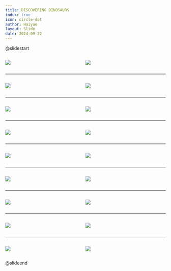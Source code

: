 ```yaml
---
title: DISCOVERING DINOSAURS
index: true
icon: circle-dot
author: Haiyue
layout: Slide
date: 2024-09-22
---
```

 
@slidestart

<div style="display:flex">
<div style="flex:1">

![](https://raw.githubusercontent.com/yclord/reading/refs/heads/master/english/Level-L/DISCOVERING%20DINOSAURS/001.webp)
</div>
<div style="flex:1">

![](https://raw.githubusercontent.com/yclord/reading/refs/heads/master/english/Level-L/DISCOVERING%20DINOSAURS/002.webp)
</div>
</div>

---

<div style="display:flex">
<div style="flex:1">

![](https://raw.githubusercontent.com/yclord/reading/refs/heads/master/english/Level-L/DISCOVERING%20DINOSAURS/003.webp)
</div>
<div style="flex:1">

![](https://raw.githubusercontent.com/yclord/reading/refs/heads/master/english/Level-L/DISCOVERING%20DINOSAURS/004.webp)
</div>
</div>

---

<div style="display:flex">
<div style="flex:1">

![](https://raw.githubusercontent.com/yclord/reading/refs/heads/master/english/Level-L/DISCOVERING%20DINOSAURS/005.webp)
</div>
<div style="flex:1">

![](https://raw.githubusercontent.com/yclord/reading/refs/heads/master/english/Level-L/DISCOVERING%20DINOSAURS/006.webp)
</div>
</div>

---

<div style="display:flex">
<div style="flex:1">

![](https://raw.githubusercontent.com/yclord/reading/refs/heads/master/english/Level-L/DISCOVERING%20DINOSAURS/007.webp)
</div>
<div style="flex:1">

![](https://raw.githubusercontent.com/yclord/reading/refs/heads/master/english/Level-L/DISCOVERING%20DINOSAURS/008.webp)
</div>
</div>

---

<div style="display:flex">
<div style="flex:1">

![](https://raw.githubusercontent.com/yclord/reading/refs/heads/master/english/Level-L/DISCOVERING%20DINOSAURS/009.webp)
</div>
<div style="flex:1">

![](https://raw.githubusercontent.com/yclord/reading/refs/heads/master/english/Level-L/DISCOVERING%20DINOSAURS/010.webp)
</div>
</div>

---

<div style="display:flex">
<div style="flex:1">

![](https://raw.githubusercontent.com/yclord/reading/refs/heads/master/english/Level-L/DISCOVERING%20DINOSAURS/011.webp)
</div>
<div style="flex:1">

![](https://raw.githubusercontent.com/yclord/reading/refs/heads/master/english/Level-L/DISCOVERING%20DINOSAURS/012.webp)
</div>
</div>

---

<div style="display:flex">
<div style="flex:1">

![](https://raw.githubusercontent.com/yclord/reading/refs/heads/master/english/Level-L/DISCOVERING%20DINOSAURS/013.webp)
</div>
<div style="flex:1">

![](https://raw.githubusercontent.com/yclord/reading/refs/heads/master/english/Level-L/DISCOVERING%20DINOSAURS/014.webp)
</div>
</div>

---

<div style="display:flex">
<div style="flex:1">

![](https://raw.githubusercontent.com/yclord/reading/refs/heads/master/english/Level-L/DISCOVERING%20DINOSAURS/015.webp)
</div>
<div style="flex:1">

![](https://raw.githubusercontent.com/yclord/reading/refs/heads/master/english/Level-L/DISCOVERING%20DINOSAURS/016.webp)
</div>
</div>

---

<div style="display:flex">
<div style="flex:1">

![](https://raw.githubusercontent.com/yclord/reading/refs/heads/master/english/Level-L/DISCOVERING%20DINOSAURS/017.webp)
</div>
<div style="flex:1">

![](https://raw.githubusercontent.com/yclord/reading/refs/heads/master/english/Level-L/DISCOVERING%20DINOSAURS/018.webp)
</div>
</div>

@slideend